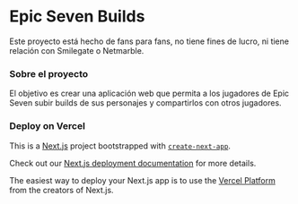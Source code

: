 # Epic Seven Builds

Este proyecto está hecho de fans para fans, no tiene fines de lucro, ni tiene relación con Smilegate o Netmarble.


### Sobre el proyecto

El objetivo es crear una aplicación web que permita a los jugadores de Epic Seven subir builds de sus personajes y compartirlos con otros jugadores.


### Deploy on Vercel
This is a [Next.js](https://nextjs.org/) project bootstrapped with [`create-next-app`](https://github.com/vercel/next.js/tree/canary/packages/create-next-app).

Check out our [Next.js deployment documentation](https://nextjs.org/docs/deployment) for more details.

The easiest way to deploy your Next.js app is to use the [Vercel Platform](https://vercel.com/new?utm_medium=default-template&filter=next.js&utm_source=create-next-app&utm_campaign=create-next-app-readme) from the creators of Next.js.